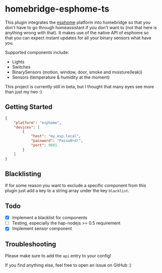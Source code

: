 # homebridge-esphome-ts

This plugin integrates the [esphome](https://esphome.io/) platform into homebridge so that you don't have to go
through homeassistant if you don't want to (not that here is anything wrong with that). It makes use of the native API of esphome
so that you can expect instant updates for all your binary sensors what have you.

Supported components include:

* Lights
* Switches
* BinarySensors (motion, window, door, smoke and moisture(leak))
* Sensors (temperature & humidity at the moment)

This project is currently still in beta, but I thought that many eyes see more than just
my two :)

## Getting Started

```json
{
    "platform": "esphome",
    "devices": [
        {
            "host": "my_esp.local",
            "password": "Passw0rd!",
            "port": 9001
        }
    ]
}
```

## Blacklisting

If for some reason you want to exclude a specific component from this plugin just
add a key to a string array under the key `blacklist`.

## Todo

- [x] Implement a blacklist for components
- [ ] Testing, especially the hap-nodejs >= 0.5 requirement
- [x] Implement sensor component

## Troubleshooting

Please make sure to add the `api` entry to your config!

If you find anything else, feel free to open an issue on GitHub :)
